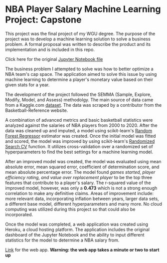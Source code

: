 # NBA Player Salary Machine Learning Project: Capstone

This project was the final project of my WGU degree. The purpose of the project was to develop a machine learning solution to solve a business problem. A formal proposal was written to describe the product and its implementation and is included in this repo. 

Click here for the original [Jupyter Notebook file](https://github.com/butalidn/C964_Capstone/blob/main/NBA%20Machine%20Learning%20Project.ipynb)

The business problem I attempted to solve was how to better optimize a NBA team's cap space. The application aimed to solve this issue by using machine learning to determine a player's monetary value based on their given stats for a year. 

The development of the project followed the SEMMA (Sample, Explore, Modify, Model, and Assess) methodolgy. The main source of data came from a Kaggle.com [dataset](https://www.kaggle.com/datasets/sumitrodatta/nba-aba-baa-stats?select=Advanced.csv). The data was scraped by a contributor from the Basketball-Reference website. 

A combination of advanced metrics and basic basketball statistics were analyzed against the salaries of NBA players from 2000 to 2020. After the data was cleaned up and imputed, a model using scikit-learn's [Random Forest Regressor](https://scikit-learn.org/stable/modules/generated/sklearn.ensemble.RandomForestRegressor.html) estimator was created. Once the initial model was fitted and scored, the model was improved by using scikit-learn's [Randomized Search CV](https://scikit-learn.org/stable/modules/generated/sklearn.model_selection.RandomizedSearchCV.html) function. It utilizes cross-validation over a randomized set of hyperparameters to find the best settings for a machine learning model.

After an improved model was created, the model was evaluated using mean absolute error, mean squared error, coefficient of determination score, and mean absolute percentage error. The model found *games started, player efficiency rating, and value over replacement player* to be the top three features that contribute to a player's salary. The r-squared value of the improved model, however, was only a **0.473** which is not a strong enough correlation to make any definitive claims. Areas of improvement include: more relevant data, incorporating inflation between years, larger data sets, a different base model, different hyperparameters and many more. No cloud computing was utilized during this project so that could also be incorporated.

Once the model was completed, a web application was created using Heroku, a cloud hosting platform. The application includes the original dashboard of the Jupyter Notebook and the ability to input different statistics for the model to determine a NBA salary from. 

[Link](https://butalid-c964.herokuapp.com/) for the web app.
**Warning: the web app takes a minute or two to start up**
